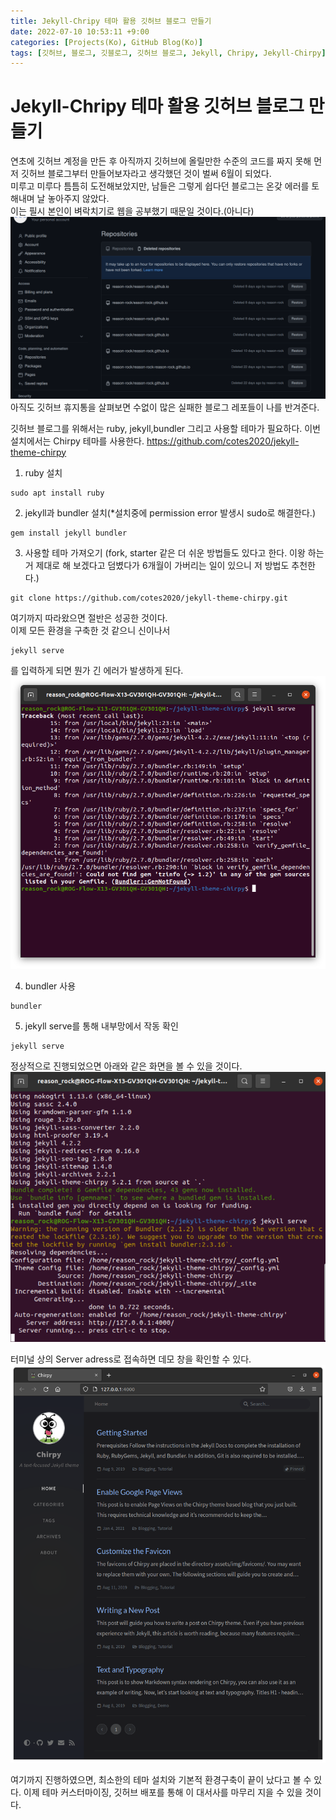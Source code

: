 ```yaml
---
title: Jekyll-Chripy 테마 활용 깃허브 블로그 만들기
date: 2022-07-10 10:53:11 +9:00
categories: [Projects(Ko), GitHub Blog(Ko)]
tags: [깃허브, 블로그, 깃블로그, 깃허브 블로그, Jekyll, Chripy, Jekyll-Chirpy]
---
```


<h1>Jekyll-Chripy 테마 활용 깃허브 블로그 만들기</h1>
연초에 깃허브 계정을 만든 후 아직까지 깃허브에 올릴만한 수준의 코드를 짜지 못해 먼저 깃허브 블로그부터 만들어보자라고 생각했던 것이 벌써 6월이 되었다. <br>
미루고 미루다 틈틈히 도전해보았지만, 남들은 그렇게 쉽다던 블로그는 온갖 에러를 토해내며 날 놓아주지 않았다. <br>
이는 필시 본인이 벼락치기로 웹을 공부했기 때문일 것이다.(아니다) <br>
 <img src="/assets/img/GH_Blog/GH_History.png">
아직도 깃허브 휴지통을 살펴보면 수없이 많은 실패한 블로그 레포들이 나를 반겨준다. <br>

깃허브 블로그를 위해서는 ruby, jekyll,bundler 그리고 사용할 테마가 필요하다.
이번 설치에서는 Chirpy 테마를 사용한다.
https://github.com/cotes2020/jekyll-theme-chirpy


1. ruby 설치
```  
sudo apt install ruby
```
2. jekyll과 bundler 설치(*설치중에 permission error 발생시 sudo로 해결한다.)
```
gem install jekyll bundler
```
3. 사용할 테마 가져오기 (fork, starter 같은 더 쉬운 방법들도 있다고 한다. 이왕 하는 거 제대로 해 보겠다고 덤볐다가 6개월이 가버리는 일이 있으니 저 방법도 추천한다.)
```
git clone https://github.com/cotes2020/jekyll-theme-chirpy.git
```
여기까지 따라왔으면 절반은 성공한 것이다. <br>
이제 모든 환경을 구축한 것 같으니 신이나서
```
jekyll serve
```
를 입력하게 되면 뭔가 긴 에러가 발생하게 된다.
 <img src="/assets/img/GH_Blog/jekyll serve issue.png">


4. bundler 사용
```
bundler
```

5. jekyll serve를 통해 내부망에서 작동 확인
```
jekyll serve
```
정상적으로 진행되었으면 아래와 같은 화면을 볼 수 있을 것이다.
 <img src="/assets/img/GH_Blog/jekyllserve_complete.png">

터미널 상의 Server adress로 접속하면 데모 창을 확인할 수 있다.
 <img src="/assets/img/GH_Blog/initial_window.png">

여기까지 진행하였으면, 최소한의 테마 설치와 기본적 환경구축이 끝이 났다고 볼 수 있다.
이제 테마 커스터마이징, 깃허브 배포를 통해 이 대서사를 마무리 지을 수 있을 것이다.